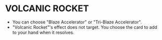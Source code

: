 
# VOLCANIC ROCKET

*   You can choose "Blaze Accelerator" or "Tri-Blaze Accelerator".
*   "Volcanic Rocket"'s effect does not target. You choose the card to add to your hand when it resolves.

  